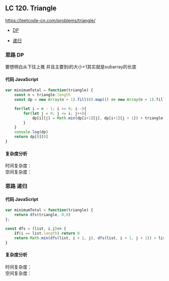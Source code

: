 ## LC 120. Triangle
https://leetcode-cn.com/problems/triangle/
- [DP](#思路-DP)

- [递归](#思路-递归)
### 思路 DP
要想明白从下往上推
并且主要到i的大小+1其实就是subarray的长度
#### 代码 JavaScript

```JavaScript
var minimumTotal = function(triangle) {
    const n = triangle.length
    const dp = new Array(n + 1).fill(0).map(() => new Array(n + 1).fill(0))

    for(let i = n - 1; i >= 0; i--){
        for(let j = 0; j <= i; j++){
            dp[i][j] = Math.min(dp[i+1][j], dp[i+1][j + 1]) + triangle[i][j]
        }
    }
    console.log(dp)
    return dp[0][0]
}

```

#### 复杂度分析
时间复杂度： </br>
空间复杂度：



### 思路 递归

#### 代码 JavaScript

```JavaScript
var minimumTotal = function(triangle) {
    return dfs(triangle, 0,0)
};

const dfs = (list, i,j)=> {
    if(i == list.length) return 0
    return Math.min(dfs(list, i + 1, j), dfs(list, i + 1, j + 1)) + list[i][j]
}

```

#### 复杂度分析
时间复杂度： </br>
空间复杂度：